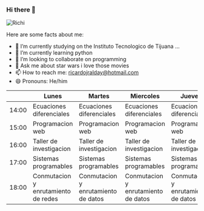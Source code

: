 ### Hi there 👋

![Richi](https://user-images.githubusercontent.com/111933729/187002606-2cd5be8a-092a-4ad0-a456-038c14e90a77.png)

Here are some facts about me:

- 🔭 I’m currently studying on the Instituto Tecnologico de Tijuana ...
- 🌱 I’m currently learning python
- 👯 I’m looking to collaborate on programming  
- 🤔 Ask me about star wars i love those movies 
- 📫 How to reach me: ricardojralday@hotmail.com 
- 😄 Pronouns: He/him 

|       | Lunes                               | Martes                              | Miercoles                           | Jueves                              | Viernes                             |
|-------|-------------------------------------|-------------------------------------|-------------------------------------|-------------------------------------|-------------------------------------|
| 14:00 | Ecuaciones diferenciales            | Ecuaciones diferenciales            | Ecuaciones diferenciales            | Ecuaciones diferenciales            | Ecuaciones diferenciales            |
| 15:00 | Programacion web                    | Programacion web                    | Programacion web                    | Programacion web                    | Programacion web                    |
| 16:00 | Taller de investigacion             | Taller de investigacion             | Taller de investigacion             | Taller de investigacion             |                                     |
| 17:00 | Sistemas programables               | Sistemas programables               | Sistemas programables               | Sistemas programables               |                                     |
| 18:00 | Conmutacion y enrutamiento de redes | Conmutacion y enrutamiento de datos | Conmutacion y enrutamiento de datos | Conmutacion y enrutamiento de datos | Conmutacion y enrutamiento de datos |
